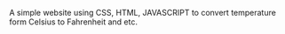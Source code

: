 A simple website using CSS, HTML, JAVASCRIPT to convert temperature form Celsius to Fahrenheit and etc.
